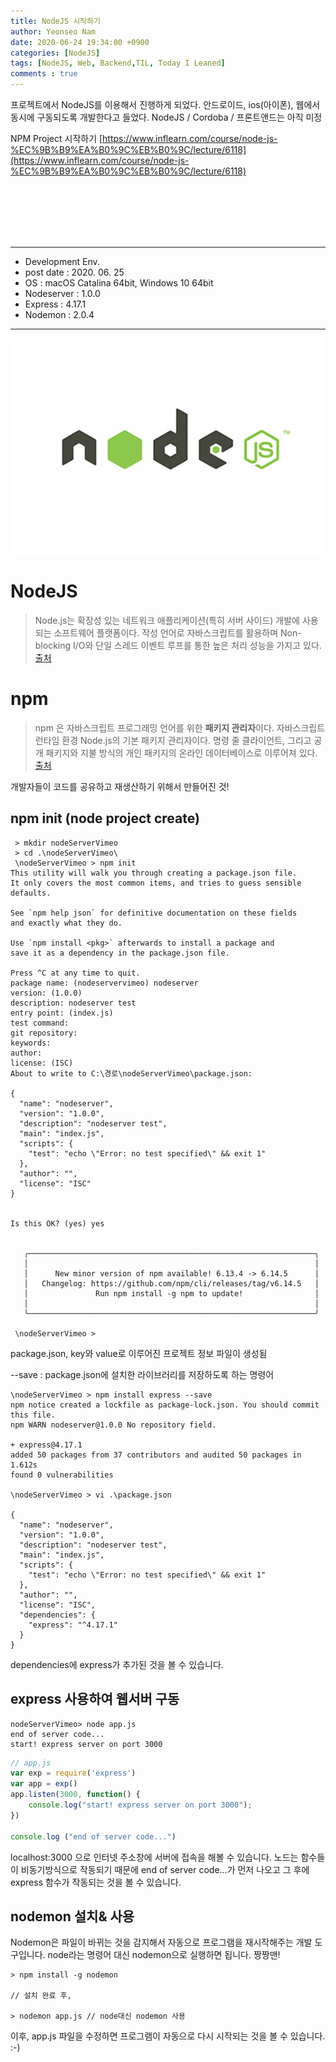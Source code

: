 ```yaml
---
title: NodeJS 시작하기
author: Yeonseo Nam
date: 2020-06-24 19:34:00 +0900
categories: [NodeJS]
tags: [NodeJS, Web, Backend,TIL, Today I Leaned]
comments : true
---
```




프로젝트에서 NodeJS를 이용해서 진행하게 되었다. 안드로이드, ios(아이폰), 웹에서 동시에 구동되도록 개발한다고 들었다.
NodeJS / Cordoba / 프론트앤드는 아직 미정

NPM Project 시작하기
[https://www.inflearn.com/course/node-js-%EC%9B%B9%EA%B0%9C%EB%B0%9C/lecture/6118](https://www.inflearn.com/course/node-js-%EC%9B%B9%EA%B0%9C%EB%B0%9C/lecture/6118)

<br/><br/><br/><br/><br/>

---

* Development Env.
* post date : 2020. 06. 25
* OS : macOS Catalina 64bit, Windows 10 64bit
* Nodeserver : 1.0.0
* Express : 4.17.1
* Nodemon : 2.0.4

---


![nodejs_logo](/post/images/nodejs_logo.jpg)

# NodeJS

> Node.js는 확장성 있는 네트워크 애플리케이션(특히 서버 사이드) 개발에 사용되는 소프트웨어 플랫폼이다. 작성 언어로 자바스크립트를 활용하며 Non-blocking I/O와 단일 스레드 이벤트 루프를 통한 높은 처리 성능을 가지고 있다.
[출처](https://ko.wikipedia.org/wiki/Node.js)

# npm

> npm 은 자바스크립트 프로그래밍 언어를 위한 <strong>패키지 관리자</strong>이다. 자바스크립트 런타임 환경 Node.js의 기본 패키지 관리자이다. 명령 줄 클라이언트, 그리고 공개 패키지와 지불 방식의 개인 패키지의 온라인 데이터베이스로 이루어져 있다. [출처](https://ko.wikipedia.org/wiki/Npm_(%EC%86%8C%ED%94%84%ED%8A%B8%EC%9B%A8%EC%96%B4))

개발자들이 코드를 공유하고 재생산하기 위해서 만들어진 것!

 
## npm init (node project create)

```
 > mkdir nodeServerVimeo
 > cd .\nodeServerVimeo\
 \nodeServerVimeo > npm init
This utility will walk you through creating a package.json file.
It only covers the most common items, and tries to guess sensible defaults.

See `npm help json` for definitive documentation on these fields
and exactly what they do.

Use `npm install <pkg>` afterwards to install a package and
save it as a dependency in the package.json file.

Press ^C at any time to quit.
package name: (nodeservervimeo) nodeserver
version: (1.0.0)
description: nodeserver test
entry point: (index.js)
test command:
git repository:
keywords:
author:
license: (ISC)
About to write to C:\경로\nodeServerVimeo\package.json:

{
  "name": "nodeserver",
  "version": "1.0.0",
  "description": "nodeserver test",
  "main": "index.js",
  "scripts": {
    "test": "echo \"Error: no test specified\" && exit 1"
  },
  "author": "",
  "license": "ISC"
}


Is this OK? (yes) yes


   ╭────────────────────────────────────────────────────────────────╮
   │                                                                │
   │      New minor version of npm available! 6.13.4 -> 6.14.5      │
   │   Changelog: https://github.com/npm/cli/releases/tag/v6.14.5   │
   │               Run npm install -g npm to update!                │
   │                                                                │
   ╰────────────────────────────────────────────────────────────────╯

 \nodeServerVimeo >
```

package.json, key와 value로 이루어진 프로젝트 정보 파일이 생성됨

--save : package.json에 설치한 라이브러리를 저장하도록 하는 명령어

```
\nodeServerVimeo > npm install express --save
npm notice created a lockfile as package-lock.json. You should commit this file.
npm WARN nodeserver@1.0.0 No repository field.

+ express@4.17.1
added 50 packages from 37 contributors and audited 50 packages in 1.612s
found 0 vulnerabilities

\nodeServerVimeo > vi .\package.json

{
  "name": "nodeserver",
  "version": "1.0.0",
  "description": "nodeserver test",
  "main": "index.js",
  "scripts": {
    "test": "echo \"Error: no test specified\" && exit 1"
  },
  "author": "",
  "license": "ISC",
  "dependencies": {
    "express": "^4.17.1"
  }
}
```

dependencies에 express가 추가된 것을 볼 수 있습니다.

## express 사용하여 웹서버 구동

```
nodeServerVimeo> node app.js
end of server code...
start! express server on port 3000
```

```js
// app.js
var exp = require('express')
var app = exp()
app.listen(3000, function() {
    console.log("start! express server on port 3000");
})

console.log ("end of server code...")
```

localhost:3000 으로 인터넷 주소창에 서버에 접속을 해볼 수 있습니다. 노드는 함수들이 비동기방식으로 작동되기 때문에 end of server code...가 먼저 나오고 그 후에 express 함수가 작동되는 것을 볼 수 있습니다.


## nodemon 설치& 사용

Nodemon은 파일이 바뀌는 것을 감지해서 자동으로 프로그램을 재시작해주는 개발 도구입니다. node라는 명령어 대신 nodemon으로 실행하면 됩니다. 짱짱맨!

```
> npm install -g nodemon

// 설치 완료 후,

> nodemon app.js // node대신 nodemon 사용
```

 이후, app.js 파일을 수정하면 프로그램이 자동으로 다시 시작되는 것을 볼 수 있습니다. :-)